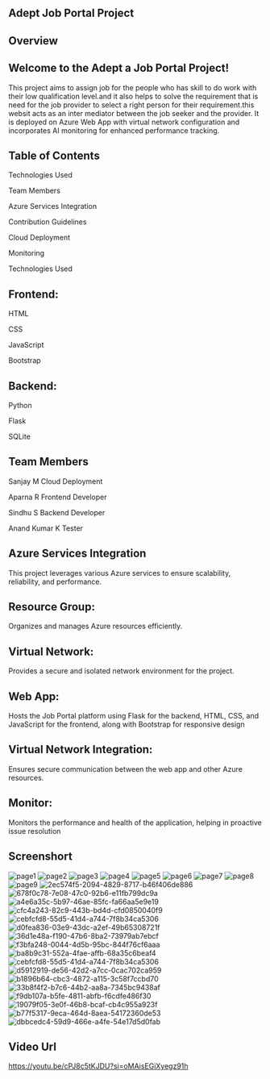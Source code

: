 ## Adept Job Portal Project
## Overview
## Welcome to the Adept a Job Portal Project!
This project aims to assign job for the people who has skill to do work with their low qualification level.and it also helps to solve the requirement that is need for the job provider to select a right person for their requirement.this websit acts as an inter mediator between the job seeker and the provider. It is deployed on Azure Web App with virtual network configuration and incorporates AI monitoring for enhanced performance tracking.

## Table of Contents
Technologies Used

Team Members

Azure Services Integration

Contribution Guidelines

Cloud Deployment

Monitoring

Technologies Used

## Frontend:
HTML

CSS

JavaScript

Bootstrap

## Backend:
Python

Flask

SQLite

## Team Members
Sanjay M Cloud Deployment

Aparna R Frontend Developer

Sindhu S Backend Developer

Anand Kumar K Tester

## Azure Services Integration
This project leverages various Azure services to ensure scalability, reliability, and performance.

## Resource Group:
Organizes and manages Azure resources efficiently.

## Virtual Network:
Provides a secure and isolated network environment for the project.

## Web App:
Hosts the Job Portal platform using Flask for the backend, HTML, CSS, and JavaScript for the frontend, along with Bootstrap for responsive design

## Virtual Network Integration:
Ensures secure communication between the web app and other Azure resources.

## Monitor:
Monitors the performance and health of the application, helping in proactive issue resolution

## Screenshort
![page1](https://github.com/sindhuazureFRT/Team4-Adept-/assets/153905376/673dc303-a2cf-4d4b-8496-03cc21851c23)
![page2](https://github.com/sindhuazureFRT/Team4-Adept-/assets/153905376/1da8c57a-d062-4dac-be66-839e7f7c9514)
![page3](https://github.com/sindhuazureFRT/Team4-Adept-/assets/153905376/1d18e63f-4445-4a96-b9df-f04e3dac4b8e)
![page4](https://github.com/sindhuazureFRT/Team4-Adept-/assets/153905376/a14774b9-c130-4859-b84d-b9194a7a149d)
![page5](https://github.com/sindhuazureFRT/Team4-Adept-/assets/153905376/18903f24-93ae-48f5-b722-b1d9fe931ce3)
![page6](https://github.com/sindhuazureFRT/Team4-Adept-/assets/153905376/d8f922b0-f94c-4ae1-8200-fe0572967fc8)
![page7](https://github.com/sindhuazureFRT/Team4-Adept-/assets/153905376/a78e6f3d-ebee-4fd3-ba58-c3e8638bb7a3)
![page8](https://github.com/sindhuazureFRT/Team4-Adept-/assets/153905376/a0813930-bd2a-40bb-b11d-a91e5417d786)
![page9](https://github.com/sindhuazureFRT/Team4-Adept-/assets/153905376/242c95db-0654-4aa3-af00-533b0dc10660)
![2ec574f5-2094-4829-8717-b46f406de886](https://github.com/sindhuazureFRT/Team4-Adept-/assets/153905376/23916ec8-3807-4bad-b37b-813a766789bf)
![678f0c78-7e08-47c0-92b6-e11fb799dc9a](https://github.com/sindhuazureFRT/Team4-Adept-/assets/153905376/4ff1020c-b004-4dbe-86d8-722189d66041)
![a4e6a35c-5b97-46ae-85fc-fa66aa5e9e19](https://github.com/sindhuazureFRT/Team4-Adept-/assets/153905376/cc177d62-1e35-43ac-9a83-fb757b920b68)
![cfc4a243-82c9-443b-bd4d-cfd0850040f9](https://github.com/sindhuazureFRT/Team4-Adept-/assets/153905376/ab1f3ecb-8e5f-4617-ab18-760f500364ce)
![cebfcfd8-55d5-41d4-a744-7f8b34ca5306](https://github.com/sindhuazureFRT/Team4-Adept-/assets/153905376/e07fdc86-1703-4fbc-98f2-698322419a6c)
![d0fea836-03e9-43dc-a2ef-49b65308721f](https://github.com/sindhuazureFRT/Team4-Adept-/assets/153905376/e25d3ab3-22e3-4950-b5eb-efec28b7db7c)
![36d1e48a-f190-47b6-8ba2-73979ab7ebcf](https://github.com/sindhuazureFRT/Team4-Adept-/assets/153905376/744718e9-85ae-4515-a069-41d607327f83)
![f3bfa248-0044-4d5b-95bc-844f76cf6aaa](https://github.com/sindhuazureFRT/Team4-Adept-/assets/153905376/5d4880cd-5940-4214-b86a-4fe6d13dec95)
![ba8b9c31-552a-4fae-affb-68a35c6beaf4](https://github.com/sindhuazureFRT/Team4-Adept-/assets/153905376/3b7182a6-e7d0-4e6d-9f46-946efc6ace69)
![cebfcfd8-55d5-41d4-a744-7f8b34ca5306](https://github.com/sindhuazureFRT/Team4-Adept-/assets/153905376/97abed1a-5aa2-4191-bd33-436bae239fb0)
![d5912919-de56-42d2-a7cc-0cac702ca959](https://github.com/sindhuazureFRT/Team4-Adept-/assets/153905376/a62f4e8e-e13a-4459-9a60-c1ccdfe7bc4e)
![b1896b64-cbc3-4872-a115-3c58f7ccbd70](https://github.com/sindhuazureFRT/Team4-Adept-/assets/153905376/652444b2-ff05-4a15-8e5c-d23ff8a3ca47)
![33b8f4f2-b7c6-44b2-aa8a-7345bc9438af](https://github.com/sindhuazureFRT/Team4-Adept-/assets/153905376/6c2ff4d8-cc87-409b-ae6c-199bfc3c3000)
![f9db107a-b5fe-4811-abfb-f6cdfe486f30](https://github.com/sindhuazureFRT/Team4-Adept-/assets/153905376/8be81646-3e07-4eb8-8823-12f85966a534)
![19079f05-3e0f-46b8-bcaf-cb4c955a923f](https://github.com/sindhuazureFRT/Team4-Adept-/assets/153905376/31d07af6-e5df-4a29-ad52-f22cea3babbb)
![b77f5317-9eca-464d-8aea-54172360de53](https://github.com/sindhuazureFRT/Team4-Adept-/assets/153905376/78737cc3-58b1-4eaf-a450-ff3c447518d5)
![dbbcedc4-59d9-466e-a4fe-54e17d5d0fab](https://github.com/sindhuazureFRT/Team4-Adept-/assets/153905376/7d04aeea-4526-4aa8-b434-a60eb86e86ea)

## Video Url
https://youtu.be/cPJ8c5tKJDU?si=oMAisEGiXyegz91h

